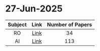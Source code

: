 # 27-Jun-2025

| Subject | Link | Number of Papers |
|:-----:|:----:|:----------------:|
| RO | [Link](https://github.com/KJaebye/EmbodiedAI-Robotics-arXiv-Daily-Reporter/tree/main/27-Jun-2025/RO) | 34 |
| AI | [Link](https://github.com/KJaebye/EmbodiedAI-Robotics-arXiv-Daily-Reporter/tree/main/27-Jun-2025/AI) | 113 |
